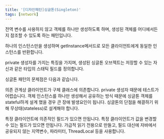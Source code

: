 ```yaml
---
title: '[디자인패턴]싱글톤(Singleton)'
tags: [network]
---
```


전역 변수를 사용하지 않고 객체를 하나만 생성하도록 하며, 생성된 객체를 어디에서든지 참조할 수 있도록 하는 패턴입니다.

하나의 인스턴스만을 생성하며 getInstance메서드로 모든 클라이언트에게 동일한 인스턴스를 반환합니다.

private 생성자를 가지는 특징을 가지며, 생성된 싱글톤 오브젝트는 저장할 수 있는 자신과 같은 타입의 스태틱 필드를 정의합니다.

싱글톤 패턴의 문제점은 다음과 같습니다.

의존 관계상 클라이언트가 구체 클래스에 의존합니다.
private 생성자 때문에 테스트가 어렵습니다.
객체 인스턴스를 하나만 생성해서 공유하는 방식 때문에 싱글톤 객체를 stateful하게 설계 했을 경우 큰 장애 발생요인이 됩니다.
싱글톤의 단점을 해결하기 위해 무상태(stateless)로 설계해야 합니다.

특정 클라이언트에 의존적인 필드가 있으면 안됩니다.
특정 클라이언트가 값을 변경할 수 있는 필드가 있으면 안됩니다.
가급적 읽기 전용으로 만들고, 필드 대신에 자바에서 공유되지 않는 지역변수, 파라미터, ThreadLocal 등을 사용합니다.
